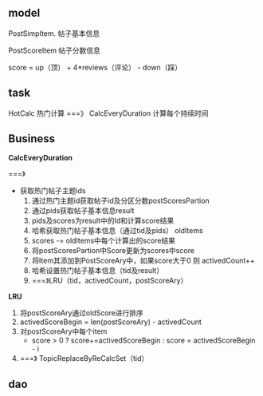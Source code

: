 ## model

PostSimpItem. 帖子基本信息

PostScoreItem 帖子分数信息

score = up（顶） + 4*reviews（评论） - down（踩）



## task

HotCalc 热门计算   ===》 CalcEveryDuration 计算每个持续时间





## Business

**CalcEveryDuration**

===》 

- 获取热门帖子主题ids
  1. 通过热门主题id获取帖子id及分区分数postScoresPartion
  2. 通过pids获取帖子基本信息result
  3. pids及scores为result中的Id和计算score结果
  4. 哈希获取热门帖子基本信息（通过tid及pids）  oldItems
  5. scores -= oldItems中每个计算出的score结果
  6. 将postScoresPartion中Score更新为scores中score
  7. 将Item其添加到PostScoreAry中，如果score大于0 则 activedCount++
  8. 哈希设置热门帖子基本信息（tid及result）
  9. ===》LRU（tid，activedCount，postScoreAry）



**LRU**

1. 将postScoreAry通过oldScore进行排序
2. activedScoreBegin = len(postScoreAry) - activedCount
3. 对postScoreAry中每个item
   - score > 0 ? score+=activedScoreBegin : score = activedScoreBegin - i
4. ===》 TopicReplaceByReCalcSet（tid）



## dao













